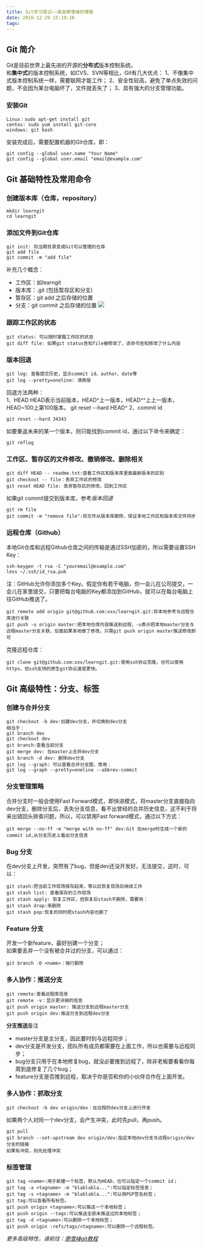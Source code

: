 ```yaml
---
title: Git学习笔记——来自廖雪峰的博客
date: 2016-12-29 15:19:18
tags:
---
```

## Git 简介
Git是目前世界上最先进的开源的**分布式**版本控制系统。  
和**集中式**的版本控制系统，如CVS、SVN等相比，Git有几大优点：
1、不像集中式版本控制系统一样，需要联网才能工作；
2、安全性较高，避免了单点失效的问题，不会因为某台电脑坏了，文件就丢失了；
3、具有强大的分支管理功能。
### 安装Git
	Linux：sudo apt-get install git
	centos: sudo yum install git-core
	windows: git bash
安装完成后，需要配置机器的Git仓库，即：  

	git config --global user.name "Your Name"
	git config --global user.email "email@example.com"

## Git 基础特性及常用命令
### 创建版本库（仓库，repository）
	mkdir learngit
	cd learngit
### 添加文件到Git仓库
	git init: 将当期目录变成Git可以管理的仓库
	git add file
	git commit -m "add file"
补充几个概念：
- 工作区：如learngit
- 版本库：.git (包括暂存区和分支)
- 暂存区：git add 之后存储的位置
- 分支：git commit 之后存储的位置
![](/image/git.png)
### 跟踪工作区的状态
	git status: 可以随时掌握工作区的状态
	git diff file: 如果git status告知file被修改了，该命令告知修改了什么内容

### 版本回退
	git log: 查看提交历史，显示commit id、author、date等
	git log --pretty=oneline: 清爽版
回退方法两种：  
1、HEAD
HEAD表示当前版本，HEAD^上一版本，HEAD^^上上一版本，HEAD~100上第100版本。 
	git reset --hard HEAD^
2、commit id  

	git reset --hard 34343
如要重返未来的某一个版本，则只能找到commit id，通过以下命令来确定：

	git reflog
### 工作区、暂存区的文件修改、撤销修改、删除相关
	git diff HEAD -- readme.txt:查看工作区和版本库里面最新版本的区别
	git checkout -- file：丢弃工作区的修改
	git reset HEAD file: 丢弃暂存区的修改，回到工作区
如果git commit提交到版本库，参考*版本回退*

	git rm file
	git commit -m "remove file":将文件从版本库删除，保证本地工作区和版本库文件同步
### 远程仓库（Github）
本地Git仓库和远程Github仓库之间的传输是通过SSH加密的，所以需要设置SSH Key：  
	
	ssh-keygen -t rsa -C "youremail@example.com"
	less ~/.ssh/id_rsa.pub
注：GitHub允许你添加多个Key。假定你有若干电脑，你一会儿在公司提交，一会儿在家里提交，只要把每台电脑的Key都添加到GitHub，就可以在每台电脑上往GitHub推送了。  

	git remote add origin git@github.com:xxx/learngit.git:将本地参考与远程仓库进行关联
	git push -u origin master:把本地仓库内容推送到远程，-u表示把本地master分支与远程master分支关联，后面如果本地做了修改，只需git push origin master推送修改即可
克隆远程仓库：  

	git clone git@github.com:xxx/learngit.git:使用ssh协议克隆，也可以使用https，但ssh支持的原生git协议速度更快。
## Git 高级特性：分支、标签
### 创建与合并分支  
	git checkout -b dev:创建dev分支，并切换到dev分支
	相当于：
	git branch dev
	git checkout dev
	git branch:查看当前分支
	git merge dev: 在master上合并dev分支
	git branch -d dev: 删除dev分支
	git log --graph: 可以查看合并分支图，常用：
	git log --graph --pretty=oneline --abbrev-commit
### 分支管理策略
合并分支时一般会使用Fast Forward模式，即快进模式，将master分支直接指向dev分支，删除分支后，丢失分支信息，看不出曾经的合并历史信息，这不利于将来出错回头排查问题，所以，可以禁用Fast forward模式，通过以下方式：

	git merge --no-ff -m "merge with no-ff" dev:Git 在merge时生成一个新的commit id,从分支历史上看出分支信息
### Bug 分支
在dev分支上开发，突然有了bug，但是dev还没开发好，无法提交，这时，可以：

	git stash:把当前工作现场保存起来，等以后恢复现场后继续工作
	git stash list: 查看保存的工作现场
	git stash apply: 恢复工作区，但恢复后stash不删除，需要用：
	git stash drop:来删除
	git stash pop:恢复的同时把stash内容也删了
### Feature 分支
开发一个新feature，最好创建一个分支；  
如果要丢弃一个没有被合并过的分支，可以通过：

	git branch -D <name>：强行删除
### 多人协作：推送分支
	git remote:查看远程库信息
	git remote -v：显示更详细的信息
	git push origin master: 推送分支到远程master分支
	git push origin dev:推送分支到远程dev分支
**分支推送**备注  

- master分支是主分支，因此要时刻与远程同步；
- dev分支是开发分支，团队所有成员都需要在上面工作，所以也需要与远程同步；
- bug分支只用于在本地修复bug，就没必要推到远程了，除非老板要看看你每周到底修复了几个bug；
- feature分支是否推到远程，取决于你是否和你的小伙伴合作在上面开发。

### 多人协作：抓取分支
	git checkout -b dev origin/dev：在远程的dev分支上进行开发
如果两个人对同一个dev分支，会产生冲突，此时先pull，再push。

	git pull
	git branch --set-upstream dev origin/dev:指定本地dev分支与远程origin/dev分支的链接
	如果有冲突，则先处理冲突

### 标签管理
	git tag <name>:用于新建一个标签，默认为HEAD，也可以指定一个commit id；
	git tag -a <tagname> -m "blablabla...":可以指定标签信息；
	git tag -s <tagname> -m "blablabla...":可以用PGP签名标签；
	git tag:可以查看所有标签。
	git push origin <tagname>:可以推送一个本地标签；
	git push origin --tags:可以推送全部未推送过的本地标签；
	git tag -d <tagname>:可以删除一个本地标签；
	git push origin :refs/tags/<tagname>:可以删除一个远程标签。

*更多高级特性，请前往：[廖雪峰git教程](http://www.liaoxuefeng.com/wiki/0013739516305929606dd18361248578c67b8067c8c017b000)*
